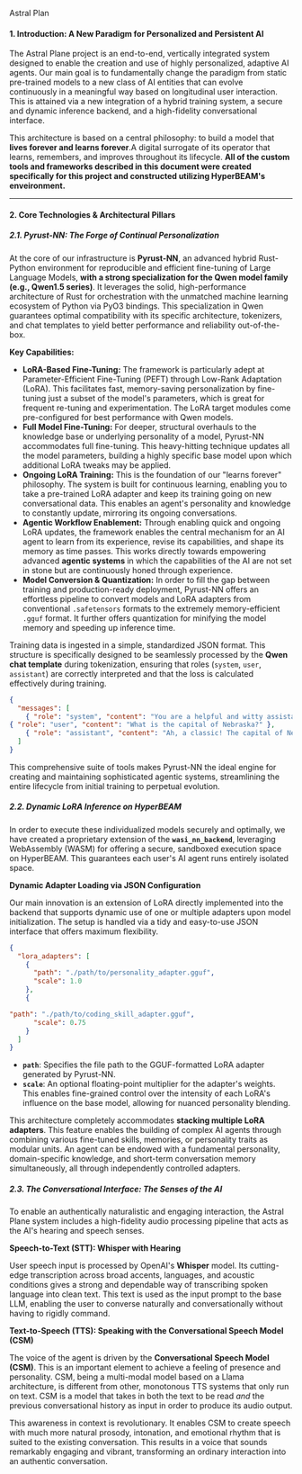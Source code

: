 Astral Plan

#### **1. Introduction: A New Paradigm for Personalized and Persistent AI**

The Astral Plane project is an end-to-end, vertically integrated system designed to enable the creation and use of highly personalized, adaptive AI agents. Our main goal is to fundamentally change the paradigm from static pre-trained models to a new class of AI entities that can evolve continuously in a meaningful way based on longitudinal user interaction. This is attained via a new integration of a hybrid training system, a secure and dynamic inference backend, and a high-fidelity conversational interface.

This architecture is based on a central philosophy: to build a model that **lives forever and learns forever**.A digital surrogate of its operator that learns, remembers, and improves throughout its lifecycle. **All of the custom tools and frameworks described in this document were created specifically for this project and constructed utilizing HyperBEAM's enveironment.**

---

#### **2. Core Technologies & Architectural Pillars**

##### **2.1. Pyrust-NN: The Forge of Continual Personalization**

At the core of our infrastructure is **Pyrust-NN**, an advanced hybrid Rust-Python environment for reproducible and efficient fine-tuning of Large Language Models, **with a strong specialization for the Qwen model family (e.g., Qwen1.5 series)**. It leverages the solid, high-performance architecture of Rust for orchestration with the unmatched machine learning ecosystem of Python via PyO3 bindings. This specialization in Qwen guarantees optimal compatibility with its specific architecture, tokenizers, and chat templates to yield better performance and reliability out-of-the-box.

**Key Capabilities:**

*   **LoRA-Based Fine-Tuning:** The framework is particularly adept at Parameter-Efficient Fine-Tuning (PEFT) through Low-Rank Adaptation (LoRA). This facilitates fast, memory-saving personalization by fine-tuning just a subset of the model's parameters, which is great for frequent re-tuning and experimentation. The LoRA target modules come pre-configured for best performance with Qwen models.
*   **Full Model Fine-Tuning:** For deeper, structural overhauls to the knowledge base or underlying personality of a model, Pyrust-NN accommodates full fine-tuning. This heavy-hitting technique updates all the model parameters, building a highly specific base model upon which additional LoRA tweaks may be applied.
*   **Ongoing LoRA Training:** This is the foundation of our "learns forever" philosophy. The system is built for continuous learning, enabling you to take a pre-trained LoRA adapter and keep its training going on new conversational data. This enables an agent's personality and knowledge to constantly update, mirroring its ongoing conversations.
*   **Agentic Workflow Enablement:** Through enabling quick and ongoing LoRA updates, the framework enables the central mechanism for an AI agent to learn from its experience, revise its capabilities, and shape its memory as time passes. This works directly towards empowering advanced **agentic systems** in which the capabilities of the AI are not set in stone but are continuously honed through experience.
*   **Model Conversion & Quantization:** In order to fill the gap between training and production-ready deployment, Pyrust-NN offers an effortless pipeline to convert models and LoRA adapters from conventional `.safetensors` formats to the extremely memory-efficient `.gguf` format. It further offers quantization for minifying the model memory and speeding up inference time.

Training data is ingested in a simple, standardized JSON format. This structure is specifically designed to be seamlessly processed by the **Qwen chat template** during tokenization, ensuring that roles (`system`, `user`, `assistant`) are correctly interpreted and that the loss is calculated effectively during training.

```json
{
  "messages": [
    { "role": "system", "content": "You are a helpful and witty assistant." },
{ "role": "user", "content": "What is the capital of Nebraska?" },
    { "role": "assistant", "content": "Ah, a classic! The capital of Nebraska is Lincoln. A fine city, indeed." }
  ]
}
```

This comprehensive suite of tools makes Pyrust-NN the ideal engine for creating and maintaining sophisticated agentic systems, streamlining the entire lifecycle from initial training to perpetual evolution.

##### **2.2. Dynamic LoRA Inference on HyperBEAM**

In order to execute these individualized models securely and optimally, we have created a proprietary extension of the **`wasi_nn_backend`**, leveraging WebAssembly (WASM) for offering a secure, sandboxed execution space on HyperBEAM. This guarantees each user's AI agent runs entirely isolated space.

**Dynamic Adapter Loading via JSON Configuration**

Our main innovation is an extension of LoRA directly implemented into the backend that supports dynamic use of one or multiple adapters upon model initialization. The setup is handled via a tidy and easy-to-use JSON interface that offers maximum flexibility.

```json
{
  "lora_adapters": [
    {
      "path": "./path/to/personality_adapter.gguf",
      "scale": 1.0
    },
    {

"path": "./path/to/coding_skill_adapter.gguf",
      "scale": 0.75
    }
  ]
}
```
*   **`path`**: Specifies the file path to the GGUF-formatted LoRA adapter generated by Pyrust-NN.
*   **`scale`**: An optional floating-point multiplier for the adapter's weights. This enables fine-grained control over the intensity of each LoRA's influence on the base model, allowing for nuanced personality blending.

This architecture completely accommodates **stacking multiple LoRA adapters**. This feature enables the building of complex AI agents through combining various fine-tuned skills, memories, or personality traits as modular units. An agent can be endowed with a fundamental personality, domain-specific knowledge, and short-term conversation memory simultaneously, all through independently controlled adapters.

##### **2.3. The Conversational Interface: The Senses of the AI**

To enable an authentically naturalistic and engaging interaction, the Astral Plane system includes a high-fidelity audio processing pipeline that acts as the AI's hearing and speech senses.

**Speech-to-Text (STT): Whisper with Hearing**

User speech input is processed by OpenAI's **Whisper** model. Its cutting-edge transcription across broad accents, languages, and acoustic conditions gives a strong and dependable way of transcribing spoken language into clean text. This text is used as the input prompt to the base LLM, enabling the user to converse naturally and conversationally without having to rigidly command. 

**Text-to-Speech (TTS): Speaking with the Conversational Speech Model (CSM)**

The voice of the agent is driven by the **Conversational Speech Model (CSM)**. This is an important element to achieve a feeling of presence and personality. CSM, being a multi-modal model based on a Llama architecture, is different from other, monotonous TTS systems that only run on text. CSM is a model that takes in both the text to be read *and* the previous conversational history as input in order to produce its audio output.

This awareness in context is revolutionary. It enables CSM to create speech with much more natural prosody, intonation, and emotional rhythm that is suited to the existing conversation. This results in a voice that sounds remarkably engaging and vibrant, transforming an ordinary interaction into an authentic conversation.
